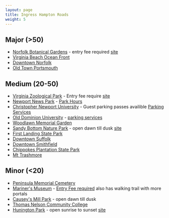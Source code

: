 ```yaml
---
layout: page
title: Ingress Hampton Roads
weight: 5
---
```


## Major (>50)

- [Norfolk Botanical Gardens](https://www.ingress.com/intel?ll=36.904859,-76.209949&z=17&pll=36.904859,-76.209949) - entry fee required [site](http://norfolkbotanicalgarden.org/)
- [Virginia Beach Ocean Front](https://www.ingress.com/intel?ll=36.830388,-75.969114&z=17&pll=36.830388,-75.969114)
- [Downtown Norfolk](https://www.ingress.com/intel?ll=36.847124,-76.293967&z=17&pll=36.847124,-76.293967)
- [Old Town Portsmouth](https://www.ingress.com/intel?ll=36.835555,-76.298055&z=17&pll=36.835555,-76.298055)

## Medium (20-50)

- [Virginia Zoological Park](https://www.ingress.com/intel?ll=36.876615,-76.277265&z=17&pll=36.876615,-76.277265) - Entry fee require [site](http://virginiazoo.org/)
- [Newport News Park](https://www.ingress.com/intel?ll=37.179789,-76.55129&z=17&pll=37.179789,-76.55129) - [Park Hours](http://www.newport-news.org/visitors/things-to-do/outdoors-and-recreation/6/newport-news-park/)
- [Christopher Newport University](https://www.ingress.com/intel?ll=37.062242,-76.492259&z=17&pll=37.062242,-76.492259) - Guest parking passes availible [Parking Services](http://cnu.edu/parking/)
- [Old Dominion University](https://www.ingress.com/intel?ll=36.883606,-76.302698&z=17&pll=36.883606,-76.302698) - [parking services](https://www.odu.edu/life/parking-and-transportation/parking)
- [Woodlawn Memorial Garden](https://www.ingress.com/intel?ll=36.854715,-76.188498&z=17&pll=36.854715,-76.188498)
- [Sandy Bottom Nature Park](https://www.ingress.com/intel?ll=37.063459,-76.427409&z=17&pll=37.063459,-76.427409) - open dawn till dusk [site](http://www.hampton.gov/142/Sandy-Bottom-Nature-Park)
- [First Landing State Park](https://www.ingress.com/intel?ll=36.915643,-76.049798&z=17&pll=36.915643,-76.049798)
- [Downtown Suffolk](https://www.ingress.com/intel?ll=36.737492,-76.582411&z=17&pll=36.737492,-76.582411)
- [Downtown Smithfield](https://www.ingress.com/intel?ll=36.980395,-76.634412&z=17&pll=36.980395,-76.634412)
- [Chippokes Plantation State Park](https://www.ingress.com/intel?ll=37.14025,-76.748619&z=17&pll=37.14025,-76.748619)
- [Mt Trashmore](https://www.ingress.com/intel?ll=36.832347,-76.1256&z=17&pll=36.832347,-76.1256)

## Minor (<20)

- [Peninsula Memorial Cemetery](https://www.ingress.com/intel?ll=37.09145,-76.50258&z=17&pll=37.09145,-76.50258)
- [Mariner's Museum](https://www.ingress.com/intel?ll=37.055288,-76.488417&z=17&pll=37.055288,-76.488417) - [Entry Fee required](http://www.marinersmuseum.org/) also has walking trail with more portals
- [Causey's Mill Park](https://www.ingress.com/intel?ll=37.059874,-76.483505&z=17&pll=37.059874,-76.483505) - open dawn till dusk
- [Thomas Nelson Community College](https://www.ingress.com/intel?ll=37.063786,-76.421385&z=17&pll=37.063786,-76.421385)
- [Hunington Park](https://www.ingress.com/intel?ll=37.0158,-76.453777&z=17&pll=37.0158,-76.453777) - open sunrise to sunset [site](http://www.nnparks.com/parks_huntington.php)
